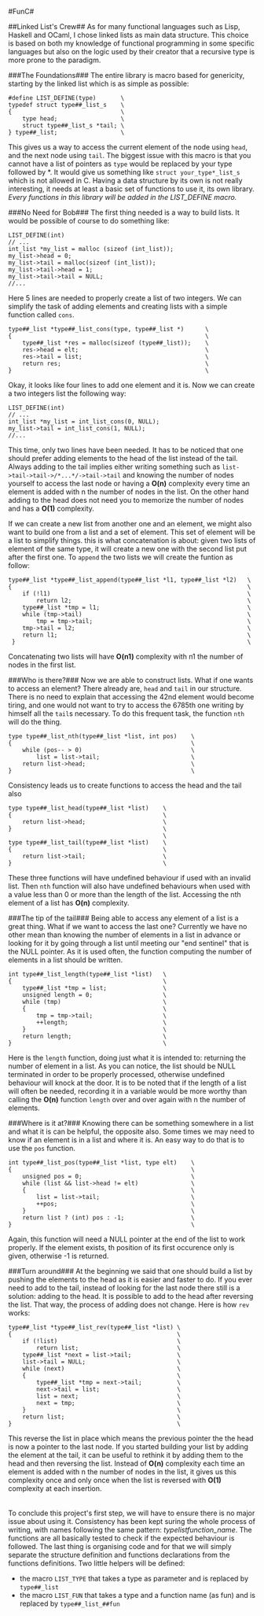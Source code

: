 #FunC#

##Linked List's Crew##
As for many functional languages such as Lisp, Haskell and OCaml, I chose linked lists as main data structure. This choice is based on both my knowledge of functional programming in some specific languages but also on the logic used by their creator that a recursive type is more prone to the paradigm.

###The Foundations###
The entire library is macro based for genericity, starting by the linked list which is as simple as possible:

	#define LIST_DEFINE(type)		\
	typedef struct type##_list_s	\
	{								\
		type head;					\
		struct type##_list_s *tail;	\
	} type##_list;					\

This gives us a way to access the current element of the node using `head`, and the next node using `tail`.
The biggest issue with this macro is that you cannot have a list of pointers as `type` would be replaced by your type followed by *. It would give us something like `struct your_type*_list_s` which is not allowed in C.
Having a data structure by its own is not really interesting, it needs at least a basic set of functions to use it, its own library.
_Every functions in this library will be added in the LIST_DEFINE macro._

###No Need for Bob###
The first thing needed is a way to build lists. It would be possible of course to do something like:

	LIST_DEFINE(int)
	// ...
	int_list *my_list = malloc (sizeof (int_list));
	my_list->head = 0;
	my_list->tail = malloc(sizeof (int_list));
	my_list->tail->head = 1;
	my_list->tail->tail = NULL;
	//...

Here 5 lines are needed to properly create a list of two integers. We can simplify the task of adding elements and creating lists with a simple function called `cons`.

	type##_list *type##_list_cons(type, type##_list *)		\
	{														\
		type##_list *res = malloc(sizeof (type##_list));	\
		res->head = elt;									\
		res->tail = list;									\
		return res;											\
	}														\

Okay, it looks like four lines to add one element and it is. Now we can create a two integers list the following way:

	LIST_DEFINE(int)
	// ...
	int_list *my_list = int_list_cons(0, NULL);
	my_list->tail = int_list_cons(1, NULL);
	//...

This time, only two lines have been needed.
It has to be noticed that one should prefer adding elements to the head of the list instead of the tail. Always adding to the tail implies either writing something such as `list->tail->tail->/*...*/->tail->tail` and knowing the number of nodes yourself to access the last node or having a **O(n)** complexity every time an element is added with n the number of nodes in the list. On the other hand adding to the head does not need you to memorize the number of nodes and has a **O(1)** complexity.

If we can create a new list from another one and an element, we might also want to build one from a list and a set of element. This set of element will be a list to simplify things.
this is what concatenation is about: given two lists of element of the same type, it will create a new one with the second list put after the first one.
To `append` the two lists we will create the funtion as follow:

	type##_list *type##_list_append(type##_list *l1, type##_list *l2)	\
	{																	\
		if (!l1)														\
			return l2;													\
		type##_list *tmp = l1;											\
		while (tmp->tail)												\
			tmp = tmp->tail;											\
		tmp->tail = l2;													\
		return l1;														\
	 }																	\

Concatenating two lists will have **O(n1)** complexity with n1 the number of nodes in the first list.

###Who is there?###
Now we are able to construct lists. What if one wants to access an element? There already are, `head` and `tail` in our structure. There is no need to explain that accessing the 42nd element would become tiring, and one would not want to try to access the 6785th one writing by himself all the `tail`s necessary.
To do this frequent task, the function `nth` will do the thing.

	type type##_list_nth(type##_list *list, int pos)	\
	{													\
		while (pos-- > 0)								\
			list = list->tail;							\
		return list->head;								\
	}													\

Consistency leads us to create functions to access the head and the tail also

	type type##_list_head(type##_list *list)	\
	{											\
		return list->head;						\
	}											\
												\
	type type##_list_tail(type##_list *list)	\
	{											\
		return list->tail;						\
	}											\

These three functions will have undefined behaviour if used with an invalid list.
Then `nth` function will also have undefined behaviours when used with a value less than 0 or more than the length of the list. Accessing the nth element of a list has **O(n)** complexity.

###The tip of the tail###
Being able to access any element of a list is a great thing. What if we want to access the last one? Currently we have no other mean than knowing the number of elements in a list in advance or looking for it by going through a list until meeting our "end sentinel" that is the NULL pointer.
As it is used often, the function computing the number of elements in a list should be written.

	int type##_list_length(type##_list *list)	\
	{											\
	  	type##_list *tmp = list;				\
	  	unsigned length = 0;					\
	  	while (tmp)								\
 	  	{										\
		    tmp = tmp->tail;					\
		    ++length;							\
		}										\
		return length;							\
	}											\

Here is the `length` function, doing just what it is intended to: returning the number of element in a list. As you can notice, the list should be NULL terminated in order to be properly processed, otherwise undefined behaviour will knock at the door.
It is to be noted that if the length of a list will often be needed, recording it in a variable would be more worthy than calling the **O(n)** function `length` over and over again with n the number of elements.

###Where is it at?###
Knowing there can be something somewhere in a list and what it is can be helpful, the opposite also. Some times we may need to know if an element is in a list and where it is.
An easy way to do that is to use the `pos` function.

	int type##_list_pos(type##_list *list, type elt)	\
	{													\
	  	unsigned pos = 0;								\
	  	while (list && list->head != elt)				\
	  	{												\
	    	list = list->tail;							\
	    	++pos;										\
	  	}												\
	  	return list ? (int) pos : -1;					\
	}													\

Again, this function will need a NULL pointer at the end of the list to work properly.
If the element exists, th position of its first occurence only is given, otherwise -1 is returned.

###Turn around###
At the beginning we said that one should build a list by pushing the elements to the head as it is easier and faster to do. If you ever need to add to the tail, instead of looking for the last node there still is a solution: adding to the head. It is possible to add to the head after reversing the list. That way, the process of adding does not change.
Here is how `rev` works:

	type##_list *type##_list_rev(type##_list *list)	\
	{                                               \
	  	if (!list)                                  \
	    	return list;                            \
	  	type##_list *next = list->tail;           	\
	  	list->tail = NULL;                       	\
	  	while (next)                      		    \
	  	{                                    	    \
	    	type##_list *tmp = next->tail;        	\
	    	next->tail = list;  			       	\
	    	list = next;     				        \
	    	next = tmp;                  			\
	  	}                         				    \
	  	return list;              	                \
	}                								\

This reverse the list in place which means the previous pointer the the head is now a pointer to the last node.
If you started building your list by adding the element at the tail, it can be useful to rethink it by adding them to the head and then reversing the list. Instead of **O(n)** complexity each time an element is added with n the number of nodes in the list, it gives us this complexity once and only once when the list is reversed with **O(1)** complexity at each insertion.


######
To conclude this project's first step, we will have to ensure there is no major issue about using it. Consistency has been kept suring the whole process of writing, with names following the same pattern: *type*_list_*function_name*. The functions are all basically tested to check if the expected behaviour is followed. The last thing is organising code and for that we will simply separate the structure definition and functions declarations from the functions definitions.
Two little helpers will be defined:
+ the macro `LIST_TYPE` that takes a type as parameter and is replaced by `type##_list`
+ the macro `LIST_FUN` that takes a type and a function name (as fun) and is replaced by `type##_list_##fun`